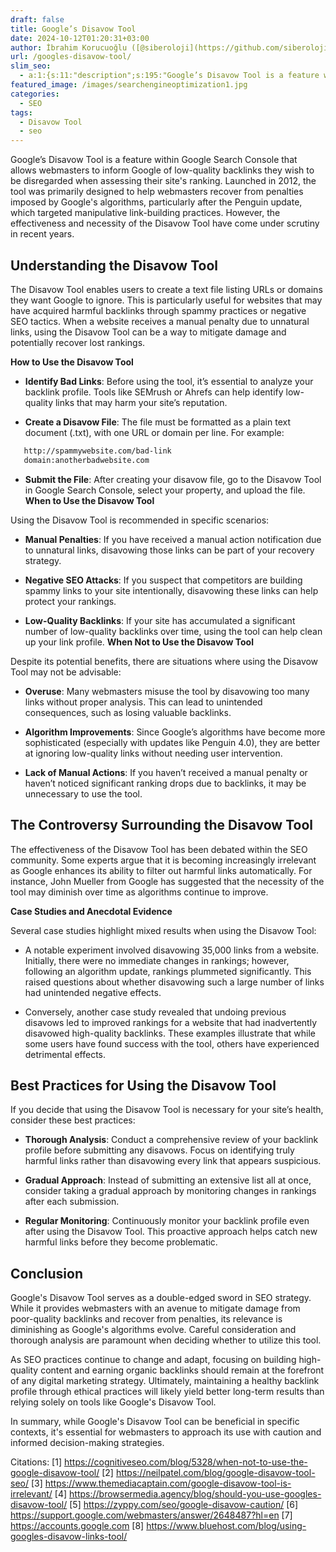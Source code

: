```yaml
---
draft: false
title: Google’s Disavow Tool
date: 2024-10-12T01:20:31+03:00
author: İbrahim Korucuoğlu ([@siberoloji](https://github.com/siberoloji))
url: /googles-disavow-tool/
slim_seo:
  - a:1:{s:11:"description";s:195:"Google’s Disavow Tool is a feature within Google Search Console that allows webmasters to inform Google of low-quality backlinks they wish to be disregarded when assessing their site's ranking.";}
featured_image: /images/searchengineoptimization1.jpg
categories:
  - SEO
tags:
  - Disavow Tool
  - seo
---
```

Google’s Disavow Tool is a feature within Google Search Console that allows webmasters to inform Google of low-quality backlinks they wish to be disregarded when assessing their site's ranking. Launched in 2012, the tool was primarily designed to help webmasters recover from penalties imposed by Google's algorithms, particularly after the Penguin update, which targeted manipulative link-building practices. However, the effectiveness and necessity of the Disavow Tool have come under scrutiny in recent years.

## Understanding the Disavow Tool

The Disavow Tool enables users to create a text file listing URLs or domains they want Google to ignore. This is particularly useful for websites that may have acquired harmful backlinks through spammy practices or negative SEO tactics. When a website receives a manual penalty due to unnatural links, using the Disavow Tool can be a way to mitigate damage and potentially recover lost rankings.

**How to Use the Disavow Tool**
* **Identify Bad Links**: Before using the tool, it’s essential to analyze your backlink profile. Tools like SEMrush or Ahrefs can help identify low-quality links that may harm your site’s reputation.

* **Create a Disavow File**: The file must be formatted as a plain text document (.txt), with one URL or domain per line. For example:

```bash
   http://spammywebsite.com/bad-link
   domain:anotherbadwebsite.com
```



* **Submit the File**: After creating your disavow file, go to the Disavow Tool in Google Search Console, select your property, and upload the file.
**When to Use the Disavow Tool**

Using the Disavow Tool is recommended in specific scenarios:
* **Manual Penalties**: If you have received a manual action notification due to unnatural links, disavowing those links can be part of your recovery strategy.

* **Negative SEO Attacks**: If you suspect that competitors are building spammy links to your site intentionally, disavowing these links can help protect your rankings.

* **Low-Quality Backlinks**: If your site has accumulated a significant number of low-quality backlinks over time, using the tool can help clean up your link profile.
**When Not to Use the Disavow Tool**

Despite its potential benefits, there are situations where using the Disavow Tool may not be advisable:
* **Overuse**: Many webmasters misuse the tool by disavowing too many links without proper analysis. This can lead to unintended consequences, such as losing valuable backlinks.

* **Algorithm Improvements**: Since Google’s algorithms have become more sophisticated (especially with updates like Penguin 4.0), they are better at ignoring low-quality links without needing user intervention.

* **Lack of Manual Actions**: If you haven’t received a manual penalty or haven’t noticed significant ranking drops due to backlinks, it may be unnecessary to use the tool.
## The Controversy Surrounding the Disavow Tool

The effectiveness of the Disavow Tool has been debated within the SEO community. Some experts argue that it is becoming increasingly irrelevant as Google enhances its ability to filter out harmful links automatically. For instance, John Mueller from Google has suggested that the necessity of the tool may diminish over time as algorithms continue to improve.

**Case Studies and Anecdotal Evidence**

Several case studies highlight mixed results when using the Disavow Tool:
* A notable experiment involved disavowing 35,000 links from a website. Initially, there were no immediate changes in rankings; however, following an algorithm update, rankings plummeted significantly. This raised questions about whether disavowing such a large number of links had unintended negative effects.

* Conversely, another case study revealed that undoing previous disavows led to improved rankings for a website that had inadvertently disavowed high-quality backlinks.
These examples illustrate that while some users have found success with the tool, others have experienced detrimental effects.

## Best Practices for Using the Disavow Tool

If you decide that using the Disavow Tool is necessary for your site’s health, consider these best practices:
* **Thorough Analysis**: Conduct a comprehensive review of your backlink profile before submitting any disavows. Focus on identifying truly harmful links rather than disavowing every link that appears suspicious.

* **Gradual Approach**: Instead of submitting an extensive list all at once, consider taking a gradual approach by monitoring changes in rankings after each submission.

* **Regular Monitoring**: Continuously monitor your backlink profile even after using the Disavow Tool. This proactive approach helps catch new harmful links before they become problematic.
## Conclusion

Google's Disavow Tool serves as a double-edged sword in SEO strategy. While it provides webmasters with an avenue to mitigate damage from poor-quality backlinks and recover from penalties, its relevance is diminishing as Google's algorithms evolve. Careful consideration and thorough analysis are paramount when deciding whether to utilize this tool.

As SEO practices continue to change and adapt, focusing on building high-quality content and earning organic backlinks should remain at the forefront of any digital marketing strategy. Ultimately, maintaining a healthy backlink profile through ethical practices will likely yield better long-term results than relying solely on tools like Google's Disavow Tool.

In summary, while Google's Disavow Tool can be beneficial in specific contexts, it's essential for webmasters to approach its use with caution and informed decision-making strategies.

Citations: [1] https://cognitiveseo.com/blog/5328/when-not-to-use-the-google-disavow-tool/ [2] https://neilpatel.com/blog/google-disavow-tool-seo/ [3] https://www.themediacaptain.com/google-disavow-tool-is-irrelevant/ [4] https://browsermedia.agency/blog/should-you-use-googles-disavow-tool/ [5] https://zyppy.com/seo/google-disavow-caution/ [6] https://support.google.com/webmasters/answer/2648487?hl=en [7] https://accounts.google.com [8] https://www.bluehost.com/blog/using-googles-disavow-links-tool/
